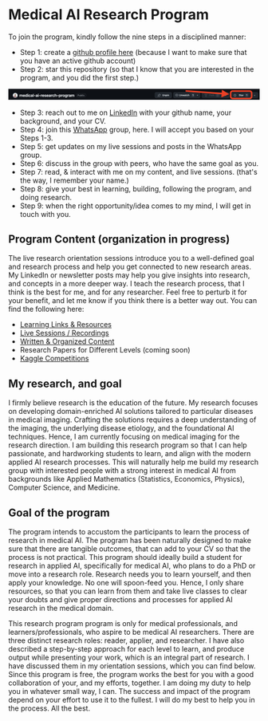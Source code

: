# Medical AI Research Program

To join the program, kindly follow the nine steps in a disciplined manner:
* Step 1: create a [github profile here](https://github.com/) (because I want to make sure that you have an active github account)
* Step 2: star this repository (so that I know that you are interested in the program, and you did the first step.)

<p align="center">
  <img src="research-program/star_mark.png" alt="Description" width="800">
</p>

* Step 3: reach out to me on [LinkedIn](https://www.linkedin.com/in/srijit-mukherjee/) with your github name, your background, and your CV.
* Step 4: join this [WhatsApp](https://chat.whatsapp.com/B9C74mG0JIgJqFyNWbMOFO) group, here. I will accept you based on your Steps 1-3.
* Step 5: get updates on my live sessions and posts in the WhatsApp group.
* Step 6: discuss in the group with peers, who have the same goal as you.
* Step 7: read, & interact with me on my content, and live sessions. (that's the way, I remember your name.)
* Step 8: give your best in learning, building, following the program, and doing research.
* Step 9: when the right opportunity/idea comes to my mind, I will get in touch with you.

## Program Content (organization in progress)
The live research orientation sessions introduce you to a well-defined goal and research process and help you get connected to new research areas. My LinkedIn or newsletter posts may help you give insights into research, and concepts in a more deeper way. I teach the research process, that I think is the best for me, and for any researcher. Feel free to perturb it for your benefit, and let me know if you think there is a better way out. You can find the following here:

* [Learning Links & Resources](https://github.com/mukherjeesrijit/medical-ai-research-program/blob/main/research-program/links-resources.md)
* [Live Sessions / Recordings](https://youtube.com/playlist?list=PLYXB138yx3ioYaiEBB8vAX3FYc2cNHMBj&si=F3zZE6eu96lgeqz7)
* [Written & Organized Content](https://www.linkedin.com/in/srijit-mukherjee/recent-activity/all/)
* Research Papers for Different Levels (coming soon)
* [Kaggle Competitions](https://www.kaggle.com/competitions)

## My research, and goal
I firmly believe research is the education of the future. My research focuses on developing domain-enriched AI solutions tailored to particular diseases in medical imaging. Crafting the solutions requires a deep understanding of the imaging, the underlying disease etiology, and the foundational AI techniques. Hence, I am currently focusing on medical imaging for the research direction. I am building this research program so that I can help passionate, and hardworking students to learn, and align with the modern applied AI research processes. This will naturally help me build my research group with interested people with a strong interest in medical AI from backgrounds like Applied Mathematics (Statistics, Economics, Physics), Computer Science, and Medicine. 

## Goal of the program
The program intends to accustom the participants to learn the process of research in medical AI. The program has been naturally designed to make sure that there are tangible outcomes, that can add to your CV so that the process is not practical. This program should ideally build a student for research in applied AI, specifically for medical AI, who plans to do a PhD or move into a research role. Research needs you to learn yourself, and then apply your knowledge. No one will spoon-feed you. Hence, I only share resources, so that you can learn from them and take live classes to clear your doubts and give proper directions and processes for applied AI research in the medical domain. 

This research program program is only for medical professionals, and learners/professionals, who aspire to be medical AI researchers. There are three distinct research roles: reader, applier, and researcher. I have also described a step-by-step approach for each level to learn, and produce output while presenting your work, which is an integral part of research. I have discussed them in my orientation sessions, which you can find below. Since this program is free, the program works the best for you with a good collaboration of your, and my efforts, together. I am doing my duty to help you in whatever small way, I can. The success and impact of the program depend on your effort to use it to the fullest. I will do my best to help you in the process. All the best.
